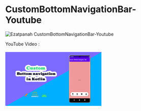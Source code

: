 # CustomBottomNavigationBar-Youtube

<img alt="Ezatpanah CustomBottomNavigationBar-Youtube" src="https://emojipedia-us.s3.amazonaws.com/content/2020/04/05/yt.png" width="3%"></a>

YouTube Video :
<br>  
<a href="" target="_blank"><img alt="Ezatpanah CustomBottomNavigationBar-Youtube" src="CustomBottomNavigationBar.jpg" width="60%"></a>
<br>
